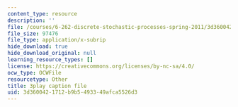 ```yaml
---
content_type: resource
description: ''
file: /courses/6-262-discrete-stochastic-processes-spring-2011/3d3600421712b9b5493349afca5526d3_IDgYAGKyuo.srt
file_size: 97476
file_type: application/x-subrip
hide_download: true
hide_download_original: null
learning_resource_types: []
license: https://creativecommons.org/licenses/by-nc-sa/4.0/
ocw_type: OCWFile
resourcetype: Other
title: 3play caption file
uid: 3d360042-1712-b9b5-4933-49afca5526d3
---
```

